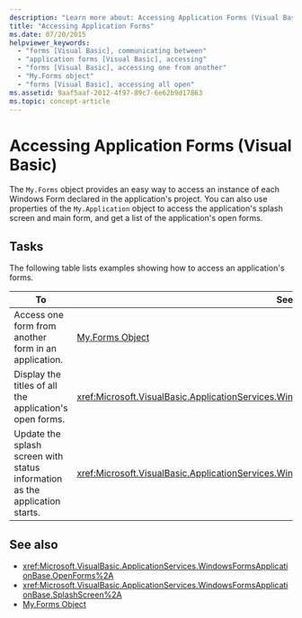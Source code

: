 ```yaml
---
description: "Learn more about: Accessing Application Forms (Visual Basic)"
title: "Accessing Application Forms"
ms.date: 07/20/2015
helpviewer_keywords: 
  - "forms [Visual Basic], communicating between"
  - "application forms [Visual Basic], accessing"
  - "forms [Visual Basic], accessing one from another"
  - "My.Forms object"
  - "forms [Visual Basic], accessing all open"
ms.assetid: 9aaf5aaf-2012-4f97-89c7-6e62b9d17863
ms.topic: concept-article
---
```

# Accessing Application Forms (Visual Basic)

The `My.Forms` object provides an easy way to access an instance of each Windows Form declared in the application's project. You can also use properties of the `My.Application` object to access the application's splash screen and main form, and get a list of the application's open forms.  
  
## Tasks  

 The following table lists examples showing how to access an application's forms.  
  
|To|See|  
|---|---|  
|Access one form from another form in an application.|[My.Forms Object](../../language-reference/objects/my-forms-object.md)|  
|Display the titles of all the application's open forms.|<xref:Microsoft.VisualBasic.ApplicationServices.WindowsFormsApplicationBase.OpenForms%2A>|  
|Update the splash screen with status information as the application starts.|<xref:Microsoft.VisualBasic.ApplicationServices.WindowsFormsApplicationBase.SplashScreen%2A>|  
  
## See also

- <xref:Microsoft.VisualBasic.ApplicationServices.WindowsFormsApplicationBase.OpenForms%2A>
- <xref:Microsoft.VisualBasic.ApplicationServices.WindowsFormsApplicationBase.SplashScreen%2A>
- [My.Forms Object](../../language-reference/objects/my-forms-object.md)

